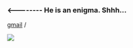 <html>
  <table style="display: flex; flex-direction: row;">
    <div style="flex: 1;">
      <h3><-------- He is an enigma. Shhh...</h3>
      <p><a href="mailto:santree122@gmail.com"><font color="transparent">gmail</font></a> / <a style="color: transparent" href="https://t.me/santree122"><font color="transparent">telegram</font></a></p>
    </div>
    <div style="flex: 1;"> 
      <picture>
        <source
          srcset="https://github-readme-stats.vercel.app/api?username=jeasonnow&show_icons=true&theme=dark"
          media="(prefers-color-scheme: dark)"
        />
        <source
          srcset="https://github-readme-stats.vercel.app/api?username=jeasonnow&show_icons=true"
          media="(prefers-color-scheme: light), (prefers-color-scheme: no-preference)"
        />
        <img src="https://github-readme-stats.vercel.app/api?username=jeasonnow&show_icons=true" />
      </picture>
    </div>
  </div>
</html>

